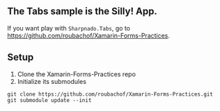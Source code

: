## The Tabs sample is the Silly! App.

If you want play with `Sharpnado.Tabs`, go to https://github.com/roubachof/Xamarin-Forms-Practices.

## Setup

1. Clone the Xamarin-Forms-Practices repo
2. Initialize its submodules

```
git clone https://github.com/roubachof/Xamarin-Forms-Practices.git
git submodule update --init
```